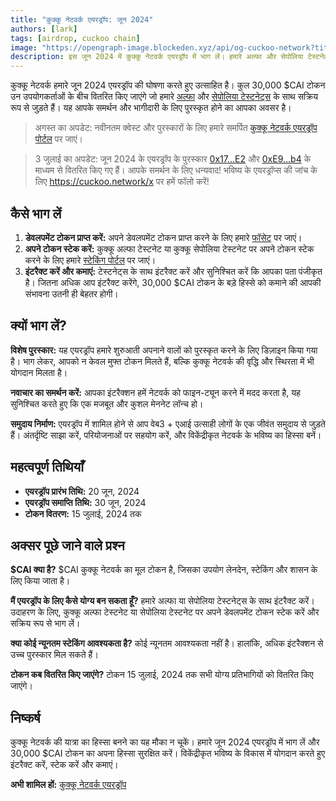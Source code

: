 ```yaml
---
title: "कुक्कू नेटवर्क एयरड्रॉप: जून 2024"
authors: [lark]
tags: [airdrop, cuckoo chain]
image: "https://opengraph-image.blockeden.xyz/api/og-cuckoo-network?title=कुक्कू नेटवर्क एयरड्रॉप: जून 2024"
description: इस जून 2024 में कुक्कू नेटवर्क एयरड्रॉप में भाग लें। हमारे अल्फा और सेपोलिया टेस्टनेट्स के साथ इंटरैक्ट करें और 30,000 $CAI टोकन का अपना हिस्सा कमाएं। इसे मिस न करें!
---
```


कुक्कू नेटवर्क हमारे जून 2024 एयरड्रॉप की घोषणा करते हुए उत्साहित है। कुल 30,000 $CAI टोकन उन उपयोगकर्ताओं के बीच वितरित किए जाएंगे जो हमारे [अल्फा](https://scan.cuckoo.network/) और [सेपोलिया टेस्टनेट्स](https://testnet-scan.cuckoo.network/) के साथ सक्रिय रूप से जुड़ते हैं। यह आपके समर्थन और भागीदारी के लिए पुरस्कृत होने का आपका अवसर है।

> अगस्त का अपडेट: नवीनतम क्वेस्ट और पुरस्कारों के लिए हमारे समर्पित [कुक्कू नेटवर्क एयरड्रॉप पोर्टल](https://cuckoo.network/portal/airdrop) पर जाएं।

> 3 जुलाई का अपडेट: जून 2024 के एयरड्रॉप के पुरस्कार [0x17...E2](https://scan.cuckoo.network/address/0x17Ee826fB6E9Cf7Bc1433a50215A62Ff49999CE2) और [0xE9...b4](https://scan.cuckoo.network/address/0xE92f753D70B650424677B206Afd616A895D32eb4) के माध्यम से वितरित किए गए हैं। आपके समर्थन के लिए धन्यवाद! भविष्य के एयरड्रॉप्स की जांच के लिए https://cuckoo.network/x पर हमें फॉलो करें!

## कैसे भाग लें

1. **डेवलपमेंट टोकन प्राप्त करें:** अपने डेवलपमेंट टोकन प्राप्त करने के लिए हमारे [फॉसेट](https://cuckoo.network/portal/faucet/) पर जाएं।
2. **अपने टोकन स्टेक करें:** कुक्कू अल्फा टेस्टनेट या कुक्कू सेपोलिया टेस्टनेट पर अपने टोकन स्टेक करने के लिए हमारे [स्टेकिंग पोर्टल](https://cuckoo.network/portal/staking/testnet) पर जाएं।
3. **इंटरैक्ट करें और कमाएं:** टेस्टनेट्स के साथ इंटरैक्ट करें और सुनिश्चित करें कि आपका पता पंजीकृत है। जितना अधिक आप इंटरैक्ट करेंगे, 30,000 $CAI टोकन के बड़े हिस्से को कमाने की आपकी संभावना उतनी ही बेहतर होगी।

## क्यों भाग लें?

**विशेष पुरस्कार:** यह एयरड्रॉप हमारे शुरुआती अपनाने वालों को पुरस्कृत करने के लिए डिज़ाइन किया गया है। भाग लेकर, आपको न केवल मुफ्त टोकन मिलते हैं, बल्कि कुक्कू नेटवर्क की वृद्धि और स्थिरता में भी योगदान मिलता है।

**नवाचार का समर्थन करें:** आपका इंटरैक्शन हमें नेटवर्क को फाइन-ट्यून करने में मदद करता है, यह सुनिश्चित करते हुए कि एक मजबूत और कुशल मेननेट लॉन्च हो।

**समुदाय निर्माण:** एयरड्रॉप में शामिल होने से आप वेब3 + एआई उत्साही लोगों के एक जीवंत समुदाय से जुड़ते हैं। अंतर्दृष्टि साझा करें, परियोजनाओं पर सहयोग करें, और विकेंद्रीकृत नेटवर्क के भविष्य का हिस्सा बनें।

## महत्वपूर्ण तिथियाँ

- **एयरड्रॉप प्रारंभ तिथि:** 20 जून, 2024
- **एयरड्रॉप समाप्ति तिथि:** 30 जून, 2024
- **टोकन वितरण:** 15 जुलाई, 2024 तक

## अक्सर पूछे जाने वाले प्रश्न

**$CAI क्या है?** $CAI कुक्कू नेटवर्क का मूल टोकन है, जिसका उपयोग लेनदेन, स्टेकिंग और शासन के लिए किया जाता है।

**मैं एयरड्रॉप के लिए कैसे योग्य बन सकता हूँ?** हमारे अल्फा या सेपोलिया टेस्टनेट्स के साथ इंटरैक्ट करें। उदाहरण के लिए, कुक्कू अल्फा टेस्टनेट या सेपोलिया टेस्टनेट पर अपने डेवलपमेंट टोकन स्टेक करें और सक्रिय रूप से भाग लें।

**क्या कोई न्यूनतम स्टेकिंग आवश्यकता है?** कोई न्यूनतम आवश्यकता नहीं है। हालांकि, अधिक इंटरैक्शन से उच्च पुरस्कार मिल सकते हैं।

**टोकन कब वितरित किए जाएंगे?** टोकन 15 जुलाई, 2024 तक सभी योग्य प्रतिभागियों को वितरित किए जाएंगे।

## निष्कर्ष

कुक्कू नेटवर्क की यात्रा का हिस्सा बनने का यह मौका न चूकें। हमारे जून 2024 एयरड्रॉप में भाग लें और 30,000 $CAI टोकन का अपना हिस्सा सुरक्षित करें। विकेंद्रीकृत भविष्य के विकास में योगदान करते हुए इंटरैक्ट करें, स्टेक करें और कमाएं।

**अभी शामिल हों:** [कुक्कू नेटवर्क एयरड्रॉप](https://cuckoo.network/portal/faucet/)
